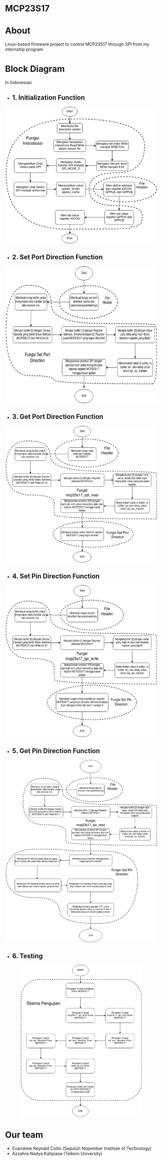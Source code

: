 # MCP23S17

# About
Linux-based firmware project to control MCP23S17 through SPI from my internship program

# Block Diagram 
In Indonesian
- ## 1. Initialization Function
<p align="center"> <img src="assets/initdiagram.jpg" width="500" height="450"></p>

- ## 2. Set Port Direction Function
<p align="center"> <img src="assets/setportdirection.jpg" width="500" height="450"></p>

- ## 3. Get Port Direction Function
<p align="center"> <img src="assets/getportdirection.jpg" width="500" height="450"></p>

- ## 4. Set Pin Direction Function
<p align="center"> <img src="assets/setpindirection.jpg" width="500" height="500"></p>

- ## 5. Get Pin Direction Function
<p align="center"> <img src="assets/getpindirection.jpg" width="500" height="600"></p>

- ## 6. Testing
<p align="center"> <img src="assets/testing.jpg" width="400" height="500"></p>

# Our team
- Evandrew Reynald Collin (Sepuluh Nopember Institute of Technology)
- Azzahra Nadya Kahpiasa (Telkom University)
